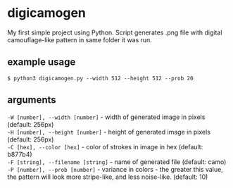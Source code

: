 # digicamogen
My first simple project using Python. Script generates .png file with digital camouflage-like pattern in same folder it was run. 

## example usage
```
$ python3 digicamogen.py --width 512 --height 512 --prob 20
```

## arguments
`-W [number], --width [number]` - width of generated image in pixels (default: 256px)  
`-H [number], --height [number]` - height of generated image in pixels (default: 256px)  
`-C [hex], --color [hex]` - color of strokes in image in hex (default: b877b4)  
`-F [string], --filename [string]` - name of generated file (default: camo)  
`-P [number], --prob [number]` - variance in colors - the greater this value, the pattern will look more stripe-like, and less noise-like. (default: 10)  
